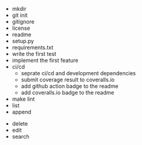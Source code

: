+ mkdir 
+ git init
+ gitignore
+ license
+ readme
+ setup.py
+ requirements.txt
+ write the first test
+ implement the first feature
+ ci/cd
  + seprate ci/cd and development dependencies
  + submit coverage result to coveralls.io
  + add github action badge to the readme
  + add coveralls.io badge to the readme
+ make lint
+ list
+ append
- delete
- edit
- search
